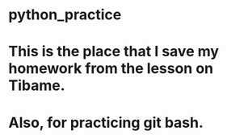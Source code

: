 # python_practice

# This is the place that I save my homework from the lesson on Tibame.

# Also, for practicing git bash.
